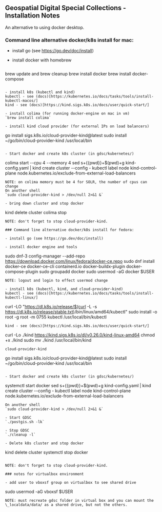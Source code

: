 ## Geospatial Digital Special Collections - Installation Notes  

An alternative to using docker desktop.  

### Command line alternative docker/k8s install for mac:  

- install go (see https://go.dev/doc/install)  

- install docker with homebrew  
  ```
brew update and brew cleanup
brew install docker
brew install docker-compose
  ```

- install k8s (kubectl and kind)  
  kubectl - see (docs)[https://kubernetes.io/docs/tasks/tools/install-kubectl-macos/]  
  kind - see (docs)[https://kind.sigs.k8s.io/docs/user/quick-start/]  

- install colima (for running docker-engine on mac in vm)  
  `brew install colima`

- install kind cloud provider (for external IPs on load balancers)  
  ```
go install sigs.k8s.io/cloud-provider-kind@latest
sudo install ~/go/bin/cloud-provider-kind /usr/local/bin
  ```

- Start docker and create k8s cluster (in gdsc/kubernetes/)
  ```
colima start --cpu 4 --memory 4
sed s+{{pwd}}+$(pwd)+g kind-config.yaml | kind create cluster --config -
kubectl label node kind-control-plane node.kubernetes.io/exclude-from-external-load-balancers
  ```  
  NOTE: on colima memory must be 4 for SOLR, the number of cpus can change  
  On another shell  
  `sudo cloud-provider-kind > /dev/null 2>&1 &`

- bring down cluster and stop docker  
  ```
kind delete cluster
colima stop
  ```
  NOTE: don't forget to stop cloud-provider-kind.  

### Command line alternative docker/k8s install for fedora:  

- install go (see https://go.dev/doc/install)  

- install docker engine and tools  
  ```
sudo dnf-3 config-manager --add-repo https://download.docker.com/linux/fedora/docker-ce.repo
sudo dnf install docker-ce docker-ce-cli containerd.io docker-buildx-plugin docker-compose-plugin
sudo groupadd docker
sudo usermod -aG docker $USER
  ```
  NOTE: logout and login to effect usermod change  

- install k8s (kubectl, kind, and cloud-provider-kind)  
  kubectl - see (docs)[https://kubernetes.io/docs/tasks/tools/install-kubectl-linux/]  
  ```
curl -LO "https://dl.k8s.io/release/$(curl -L -s https://dl.k8s.io/release/stable.txt)/bin/linux/amd64/kubectl"
sudo install -o root -g root -m 0755 kubectl /usr/local/bin/kubectl
  ```
  kind - see (docs)[https://kind.sigs.k8s.io/docs/user/quick-start/]  
  ```
curl -Lo ./kind https://kind.sigs.k8s.io/dl/v0.26.0/kind-linux-amd64
chmod +x ./kind
sudo mv ./kind /usr/local/bin/kind
  ```
  cloud-provider-kind  
  ```
go install sigs.k8s.io/cloud-provider-kind@latest
sudo install ~/go/bin/cloud-provider-kind /usr/local/bin
  ```

- Start docker and create k8s cluster (in gdsc/kubernetes/)  
  ```
systemctl start docker
sed s+{{pwd}}+$(pwd)+g kind-config.yaml | kind create cluster --config -
kubectl label node kind-control-plane node.kubernetes.io/exclude-from-external-load-balancers
  ```
  On another shell  
  `sudo cloud-provider-kind > /dev/null 2>&1 &`

- Start GDSC  
  `./postgis.sh -lk`

- Stop GDSC  
  `./cleanup -l`

- Delete k8s cluster and stop docker
  ```
kind delete cluster
systemctl stop docker
  ```

  NOTE: don't forget to stop cloud-provider-kind.

### notes for virtualbox environment  

- add user to vboxsf group on virtualbox to see shared drive
  ```
sudo usermod -aG vboxsf $USER
  ```
NOTE: must recreate gdsc folder in virtual box and you can mount the \_localdata/data/ as a shared drive, but not the others.